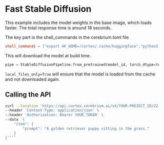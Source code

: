 # Fast Stable Diffusion

This example includes the model weights in the base image, which loads faster. The total response time is around 18 seconds.

The key part is the shell_commands in the cerebrium.toml file

```toml
shell_commands = ["export HF_HOME=/cortex/.cache/huggingface","python3 -c \"import torch; from diffusers import StableDiffusionPipeline; StableDiffusionPipeline.from_pretrained('stabilityai/stable-diffusion-2-1', torch_dtype=torch.float16)\""]
```

This will download the model at build time.

```python
pipe = StableDiffusionPipeline.from_pretrained(model_id, torch_dtype=torch.float16, local_files_only=True)
```

`local_files_only=True` will ensure that the model is loaded from the cache and not downloaded again.

## Calling the API

```bash
curl --location 'https://api.cortex.cerebrium.ai/v4/YOUR-PROJECT_ID/22-fast-stable-diffusion/predict' \
--header 'Content-Type: application/json' \
--header 'Authorization: Bearer YOUR_TOKEN' \
--data '{
    "item": {
        "prompt": "A golden retriever puppy sitting in the grass."
    }
}'```